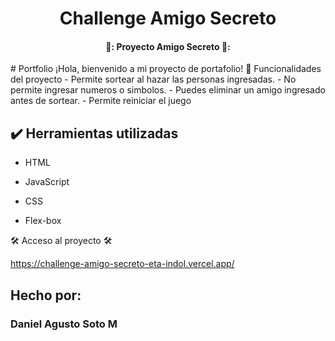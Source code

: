 <h1 align="center"> Challenge Amigo Secreto </h1>

<h4 align="center">
  🚧: Proyecto Amigo Secreto 🚧:
</h4>
# Portfolio ¡Hola, bienvenido a mi proyecto de portafolio!
🔨 Funcionalidades del proyecto
- Permite sortear al hazar las personas ingresadas.
- No permite ingresar numeros o simbolos.
- Puedes eliminar un amigo ingresado antes de sortear.
- Permite reiniciar el juego


## ✔️ Herramientas utilizadas

* HTML

* JavaScript

* CSS

* Flex-box



🛠️ Acceso al proyecto 🛠️ 

https://challenge-amigo-secreto-eta-indol.vercel.app/

## Hecho por:

### Daniel Agusto Soto M

